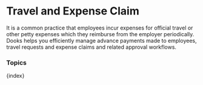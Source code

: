 <!-- add-breadcrumbs -->
# Travel and Expense Claim
It is a common practice that employees incur expenses for official travel or other petty expenses which they reimburse from the employer periodically. Dooks helps you efficiently manage advance payments made to employees, travel requests and expense claims and related approval workflows.

### Topics

{index}
